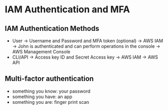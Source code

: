 # IAM Authentication and MFA

## IAM Authentication Methods

- User -> Username and Password and MFA token (optional) -> AWS IAM -> John is authenticated and can perform operations in the console -> AWS Management Console
- CLI/API -> Access key ID and Secret Access key -> AWS IAM -> AWS API

## Multi-factor authentication

- something you know: your password
- something you have: an app
- something you are: finger print scan
